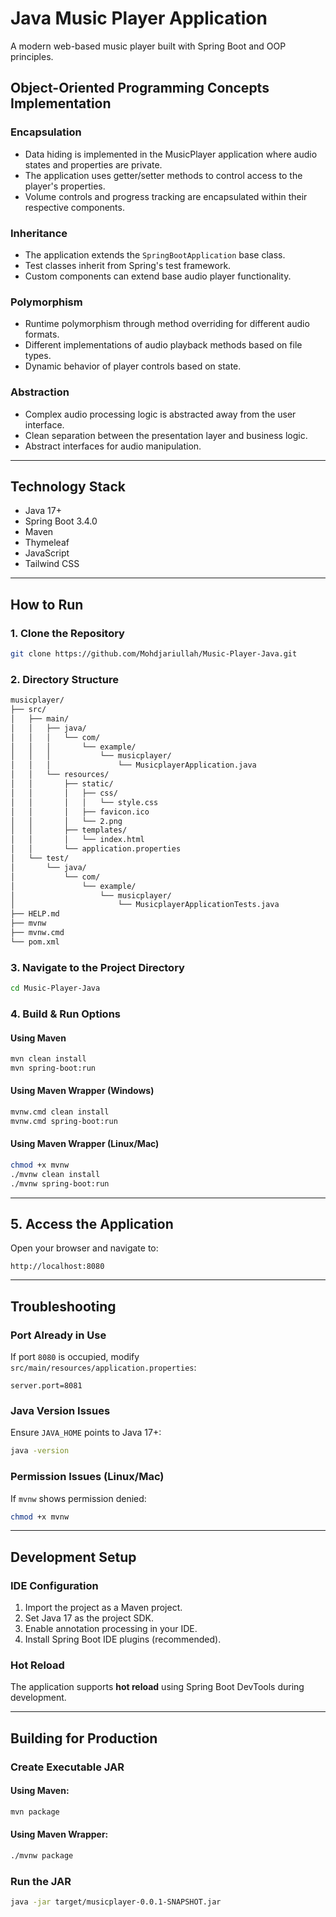 # Java Music Player Application

A modern web-based music player built with Spring Boot and OOP principles.

## Object-Oriented Programming Concepts Implementation

### Encapsulation
- Data hiding is implemented in the MusicPlayer application where audio states and properties are private.
- The application uses getter/setter methods to control access to the player's properties.
- Volume controls and progress tracking are encapsulated within their respective components.

### Inheritance
- The application extends the `SpringBootApplication` base class.
- Test classes inherit from Spring's test framework.
- Custom components can extend base audio player functionality.

### Polymorphism
- Runtime polymorphism through method overriding for different audio formats.
- Different implementations of audio playback methods based on file types.
- Dynamic behavior of player controls based on state.

### Abstraction
- Complex audio processing logic is abstracted away from the user interface.
- Clean separation between the presentation layer and business logic.
- Abstract interfaces for audio manipulation.

---

## Technology Stack
- Java 17+
- Spring Boot 3.4.0
- Maven
- Thymeleaf
- JavaScript
- Tailwind CSS

---

## How to Run

### 1. Clone the Repository
```bash
git clone https://github.com/Mohdjariullah/Music-Player-Java.git
```

### 2. Directory Structure
```bash
musicplayer/
├── src/
│   ├── main/
│   │   ├── java/
│   │   │   └── com/
│   │   │       └── example/
│   │   │           └── musicplayer/
│   │   │               └── MusicplayerApplication.java
│   │   └── resources/
│   │       ├── static/
│   │       │   ├── css/
│   │       │   │   └── style.css
│   │       │   ├── favicon.ico
│   │       │   └── 2.png
│   │       ├── templates/
│   │       │   └── index.html
│   │       └── application.properties
│   └── test/
│       └── java/
│           └── com/
│               └── example/
│                   └── musicplayer/
│                       └── MusicplayerApplicationTests.java
├── HELP.md
├── mvnw
├── mvnw.cmd
└── pom.xml
```

### 3. Navigate to the Project Directory
```bash
cd Music-Player-Java
```

### 4. Build & Run Options

#### Using Maven
```bash
mvn clean install
mvn spring-boot:run
```

#### Using Maven Wrapper (Windows)
```bash
mvnw.cmd clean install
mvnw.cmd spring-boot:run
```

#### Using Maven Wrapper (Linux/Mac)
```bash
chmod +x mvnw
./mvnw clean install
./mvnw spring-boot:run
```

---

## 5. Access the Application
Open your browser and navigate to:
```
http://localhost:8080
```

---

## Troubleshooting

### Port Already in Use
If port `8080` is occupied, modify `src/main/resources/application.properties`:
```properties
server.port=8081
```

### Java Version Issues
Ensure `JAVA_HOME` points to Java 17+:
```bash
java -version
```

### Permission Issues (Linux/Mac)
If `mvnw` shows permission denied:
```bash
chmod +x mvnw
```

---

## Development Setup

### IDE Configuration
1. Import the project as a Maven project.
2. Set Java 17 as the project SDK.
3. Enable annotation processing in your IDE.
4. Install Spring Boot IDE plugins (recommended).

### Hot Reload
The application supports **hot reload** using Spring Boot DevTools during development.

---

## Building for Production

### Create Executable JAR

#### Using Maven:
```bash
mvn package
```

#### Using Maven Wrapper:
```bash
./mvnw package
```

### Run the JAR
```bash
java -jar target/musicplayer-0.0.1-SNAPSHOT.jar
```

